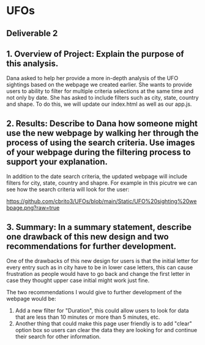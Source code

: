 # UFOs

## Deliverable 2

## 1. Overview of Project: Explain the purpose of this analysis.
Dana asked to help her provide a more in-depth analysis of the UFO sightings based on the webpage we created earlier. She wants to provide users to ability to filter for multiple criteria selections at the same time and not only by date. She has asked to include filters such as city, state, country and shape. To do this, we will update our index.html as well as our app.js. 

## 2. Results: Describe to Dana how someone might use the new webpage by walking her through the process of using the search criteria. Use images of your webpage during the filtering process to support your explanation.
In addition to the date search criteria, the updated webpage will include filters for city, state, country and shapre. 
For example in this picutre we can see how the search criteria will look for the user:

https://github.com/cbrito3/UFOs/blob/main/Static/UFO%20sighting%20webpage.png?raw=true


## 3. Summary: In a summary statement, describe one drawback of this new design and two recommendations for further development.
One of the drawbacks of this new design for users is that the initial letter for every entry such as in city have to be in lower case letters, this can cause frustration as people would have to go back and change the first letter in case they thought upper case initial might work just fine. 

The two recommendations I would give to further development of the webpage would be:
  1. Add a new filter for "Duration", this could allow users to look for data that are less than 10 minutes or more than 5 minutes, etc. 
  2. Another thing that could make this page user friendly is to add "clear" option box so users can clear the data they are looking for and continue their search for other information. 
